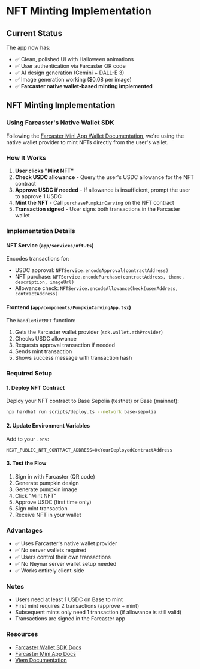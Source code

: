 # NFT Minting Implementation

## Current Status

The app now has:
- ✅ Clean, polished UI with Halloween animations
- ✅ User authentication via Farcaster QR code
- ✅ AI design generation (Gemini + DALL-E 3)
- ✅ Image generation working ($0.08 per image)
- ✅ **Farcaster native wallet-based minting implemented**

## NFT Minting Implementation

### Using Farcaster's Native Wallet SDK

Following the [Farcaster Mini App Wallet Documentation](https://miniapps.farcaster.xyz/docs/sdk/wallet), we're using the native wallet provider to mint NFTs directly from the user's wallet.

### How It Works

1. **User clicks "Mint NFT"**
2. **Check USDC allowance** - Query the user's USDC allowance for the NFT contract
3. **Approve USDC if needed** - If allowance is insufficient, prompt the user to approve 1 USDC
4. **Mint the NFT** - Call `purchasePumpkinCarving` on the NFT contract
5. **Transaction signed** - User signs both transactions in the Farcaster wallet

### Implementation Details

#### NFT Service (`app/services/nft.ts`)

Encodes transactions for:
- USDC approval: `NFTService.encodeApproval(contractAddress)`
- NFT purchase: `NFTService.encodePurchase(contractAddress, theme, description, imageUrl)`
- Allowance check: `NFTService.encodeAllowanceCheck(userAddress, contractAddress)`

#### Frontend (`app/components/PumpkinCarvingApp.tsx`)

The `handleMintNFT` function:
1. Gets the Farcaster wallet provider (`sdk.wallet.ethProvider`)
2. Checks USDC allowance
3. Requests approval transaction if needed
4. Sends mint transaction
5. Shows success message with transaction hash

### Required Setup

#### 1. Deploy NFT Contract

Deploy your NFT contract to Base Sepolia (testnet) or Base (mainnet):

```bash
npx hardhat run scripts/deploy.ts --network base-sepolia
```

#### 2. Update Environment Variables

Add to your `.env`:
```env
NEXT_PUBLIC_NFT_CONTRACT_ADDRESS=0xYourDeployedContractAddress
```

#### 3. Test the Flow

1. Sign in with Farcaster (QR code)
2. Generate pumpkin design
3. Generate pumpkin image
4. Click "Mint NFT"
5. Approve USDC (first time only)
6. Sign mint transaction
7. Receive NFT in your wallet

### Advantages

- ✅ Uses Farcaster's native wallet provider
- ✅ No server wallets required
- ✅ Users control their own transactions
- ✅ No Neynar server wallet setup needed
- ✅ Works entirely client-side

### Notes

- Users need at least 1 USDC on Base to mint
- First mint requires 2 transactions (approve + mint)
- Subsequent mints only need 1 transaction (if allowance is still valid)
- Transactions are signed in the Farcaster app

### Resources

- [Farcaster Wallet SDK Docs](https://miniapps.farcaster.xyz/docs/sdk/wallet)
- [Farcaster Mini App Docs](https://miniapps.farcaster.xyz/docs)
- [Viem Documentation](https://viem.sh/)
